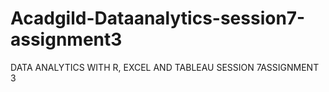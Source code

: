 # Acadgild-Dataanalytics-session7-assignment3
DATA ANALYTICS WITH R, EXCEL AND TABLEAU SESSION 7ASSIGNMENT 3
